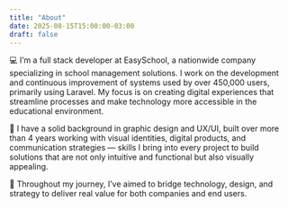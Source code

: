 ```yaml
---
title: "About"
date: 2025-08-15T15:00:00-03:00
draft: false
---
```

💻 I’m a full stack developer at EasySchool, a nationwide company specializing in school management solutions. I work on the development and continuous improvement of systems used by over 450,000 users, primarily using Laravel. My focus is on creating digital experiences that streamline processes and make technology more accessible in the educational environment.

🎨 I have a solid background in graphic design and UX/UI, built over more than 4 years working with visual identities, digital products, and communication strategies — skills I bring into every project to build solutions that are not only intuitive and functional but also visually appealing.

🚀 Throughout my journey, I’ve aimed to bridge technology, design, and strategy to deliver real value for both companies and end users.
